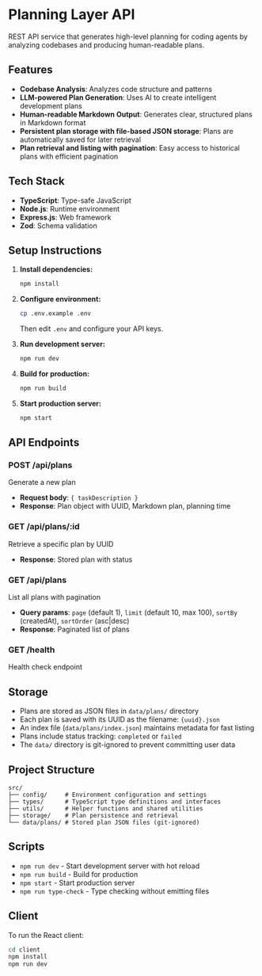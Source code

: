 # Planning Layer API

REST API service that generates high-level planning for coding agents by analyzing codebases and producing human-readable plans.

## Features

- **Codebase Analysis**: Analyzes code structure and patterns
- **LLM-powered Plan Generation**: Uses AI to create intelligent development plans
- **Human-readable Markdown Output**: Generates clear, structured plans in Markdown format
- **Persistent plan storage with file-based JSON storage**: Plans are automatically saved for later retrieval
- **Plan retrieval and listing with pagination**: Easy access to historical plans with efficient pagination

## Tech Stack

- **TypeScript**: Type-safe JavaScript
- **Node.js**: Runtime environment
- **Express.js**: Web framework
- **Zod**: Schema validation

## Setup Instructions

1. **Install dependencies:**

   ```bash
   npm install
   ```

2. **Configure environment:**

   ```bash
   cp .env.example .env
   ```

   Then edit `.env` and configure your API keys.

3. **Run development server:**

   ```bash
   npm run dev
   ```

4. **Build for production:**

   ```bash
   npm run build
   ```

5. **Start production server:**
   ```bash
   npm start
   ```

## API Endpoints

### POST /api/plans

Generate a new plan

- **Request body**: `{ taskDescription }`
- **Response**: Plan object with UUID, Markdown plan, planning time

### GET /api/plans/:id

Retrieve a specific plan by UUID

- **Response**: Stored plan with status

### GET /api/plans

List all plans with pagination

- **Query params**: `page` (default 1), `limit` (default 10, max 100), `sortBy` (createdAt), `sortOrder` (asc|desc)
- **Response**: Paginated list of plans

### GET /health

Health check endpoint

## Storage

- Plans are stored as JSON files in `data/plans/` directory
- Each plan is saved with its UUID as the filename: `{uuid}.json`
- An index file (`data/plans/index.json`) maintains metadata for fast listing
- Plans include status tracking: `completed` or `failed`
- The `data/` directory is git-ignored to prevent committing user data

## Project Structure

```
src/
├── config/     # Environment configuration and settings
├── types/      # TypeScript type definitions and interfaces
├── utils/      # Helper functions and shared utilities
├── storage/    # Plan persistence and retrieval
└── data/plans/ # Stored plan JSON files (git-ignored)
```

## Scripts

- `npm run dev` - Start development server with hot reload
- `npm run build` - Build for production
- `npm start` - Start production server
- `npm run type-check` - Type checking without emitting files

## Client

To run the React client:

```bash
cd client
npm install
npm run dev
```

